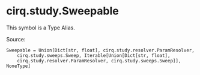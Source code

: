 <div itemscope itemtype="http://developers.google.com/ReferenceObject">
<meta itemprop="name" content="cirq.study.Sweepable" />
<meta itemprop="path" content="Stable" />
</div>

# cirq.study.Sweepable


This symbol is a Type Alias.


Source:

<pre class="devsite-click-to-copy prettyprint lang-py tfo-signature-link">
<code>Sweepable = Union[Dict[str, float], cirq.study.resolver.ParamResolver,
    cirq.study.sweeps.Sweep, Iterable[Union[Dict[str, float],
    cirq.study.resolver.ParamResolver, cirq.study.sweeps.Sweep]], NoneType]
</code></pre>




